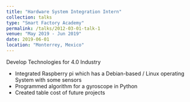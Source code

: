 ```yaml
---
title: "Hardware System Integration Intern"
collection: talks
type: "Smart Factory Academy"
permalink: /talks/2012-03-01-talk-1
venue: "May 2019 - Jun 2019"
date: 2019-06-01
location: "Monterrey, Mexico"
---
```





Develop Technologies for 4.0 Industry 

*	Integrated Raspberry pi which has a Debian-based / Linux operating System with some sensors
*	Programmed algorithm for a gyroscope in Python
*	Created table cost of future projects
